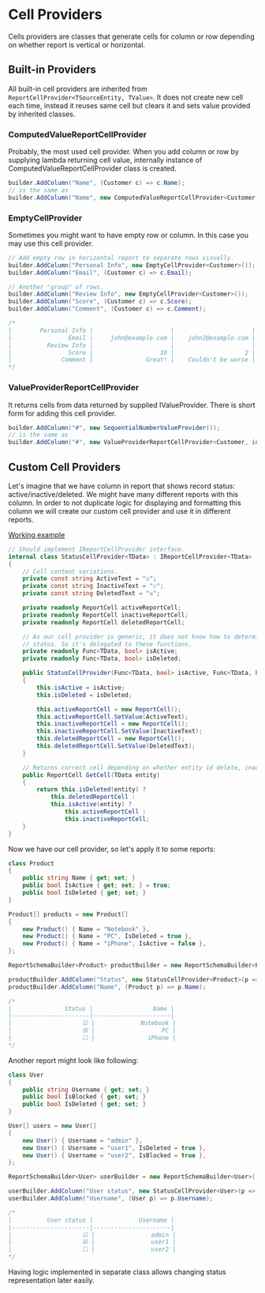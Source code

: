 # Cell Providers

Cells providers are classes that generate cells for column or row depending on whether report is vertical or horizontal.

## Built-in Providers

All built-in cell providers are inherited from `ReportCellProvider<TSourceEntity, TValue>`. It does not create new cell each time, instead it reuses same cell but clears it and sets value provided by inherited classes.

### ComputedValueReportCellProvider

Probably, the most used cell provider. When you add column or row by supplying lambda returning cell value, internally instance of ComputedValueReportCellProvider class is created.

```c#
builder.AddColumn("Name", (Customer c) => c.Name);
// is the same as
builder.AddColumn("Name", new ComputedValueReportCellProvider<Customer, string>((Customer c) => c.Name));
```

### EmptyCellProvider

Sometimes you might want to have empty row or column. In this case you may use this cell provider.

```c#
// Add empty row in horizontal report to separate rows visually.
builder.AddColumn("Personal Info", new EmptyCellProvider<Customer>());
builder.AddColumn("Email", (Customer c) => c.Email);

// Another "group" of rows.
builder.AddColumn("Review Info", new EmptyCellProvider<Customer>());
builder.AddColumn("Score", (Customer c) => c.Score);
builder.AddColumn("Comment", (Customer c) => c.Comment);

/*
|        Personal Info |                      |                      |                      |
|                Email |     john@example.com |    john2@example.com |    john3@example.com |
|          Review Info |                      |                      |                      |
|                Score |                   10 |                    2 |                    7 |
|              Comment |               Great! |    Couldn't be worse |    You can do better |
*/
```

### ValueProviderReportCellProvider

It returns cells from data returned by supplied IValueProvider. There is short form for adding this cell provider.

```c#
builder.AddColumn("#", new SequentialNumberValueProvider());
// is the same as
builder.AddColumn("#", new ValueProviderReportCellProvider<Customer, int>(new SequentialNumberValueProvider()));
```

## Custom Cell Providers

Let's imagine that we have column in report that shows record status: active/inactive/deleted. We might have many different reports with this column. In order to not duplicate logic for displaying and formatting this column we will create our custom cell provider and use it in different reports.

[Working example](../../docs-samples/cell-providers/XReports.DocsSamples.CellProviders.CustomCellProviders/Program.cs)

```c#
// Should implement IReportCellProvider interface.
internal class StatusCellProvider<TData> : IReportCellProvider<TData>
{
    // Cell content variations.
    private const string ActiveText = "☑";
    private const string InactiveText = "☐";
    private const string DeletedText = "☒";

    private readonly ReportCell activeReportCell;
    private readonly ReportCell inactiveReportCell;
    private readonly ReportCell deletedReportCell;

    // As our cell provider is generic, it does not know how to determine cell
    // status. So it's delegated to these functions.
    private readonly Func<TData, bool> isActive;
    private readonly Func<TData, bool> isDeleted;

    public StatusCellProvider(Func<TData, bool> isActive, Func<TData, bool> isDeleted)
    {
        this.isActive = isActive;
        this.isDeleted = isDeleted;

        this.activeReportCell = new ReportCell();
        this.activeReportCell.SetValue(ActiveText);
        this.inactiveReportCell = new ReportCell();
        this.inactiveReportCell.SetValue(InactiveText);
        this.deletedReportCell = new ReportCell();
        this.deletedReportCell.SetValue(DeletedText);
    }

    // Returns correct cell depending on whether entity id delete, inactive or active.
    public ReportCell GetCell(TData entity)
    {
        return this.isDeleted(entity) ?
            this.deletedReportCell :
            this.isActive(entity) ?
                this.activeReportCell :
                this.inactiveReportCell;
    }
}
```

Now we have our cell provider, so let's apply it to some reports:

```c#
class Product
{
    public string Name { get; set; }
    public bool IsActive { get; set; } = true;
    public bool IsDeleted { get; set; }
}

Product[] products = new Product[]
{
    new Product() { Name = "Notebook" },
    new Product() { Name = "PC", IsDeleted = true },
    new Product() { Name = "iPhone", IsActive = false },
};

ReportSchemaBuilder<Product> productBuilder = new ReportSchemaBuilder<Product>();

productBuilder.AddColumn("Status", new StatusCellProvider<Product>(p => p.IsActive, p => p.IsDeleted));
productBuilder.AddColumn("Name", (Product p) => p.Name);

/*
|               Status |                 Name |
|----------------------|----------------------|
|                    ☑ |             Notebook |
|                    ☒ |                   PC |
|                    ☐ |               iPhone |
*/
```

Another report might look like following:

```c#
class User
{
    public string Username { get; set; }
    public bool IsBlocked { get; set; }
    public bool IsDeleted { get; set; }
}

User[] users = new User[]
{
    new User() { Username = "admin" },
    new User() { Username = "user1", IsDeleted = true },
    new User() { Username = "user2", IsBlocked = true },
};

ReportSchemaBuilder<User> userBuilder = new ReportSchemaBuilder<User>();

userBuilder.AddColumn("User status", new StatusCellProvider<User>(p => !p.IsBlocked, p => p.IsDeleted));
userBuilder.AddColumn("Username", (User p) => p.Username);

/*
|          User status |             Username |
|----------------------|----------------------|
|                    ☑ |                admin |
|                    ☒ |                user1 |
|                    ☐ |                user2 |
*/
```

Having logic implemented in separate class allows changing status representation later easily.

